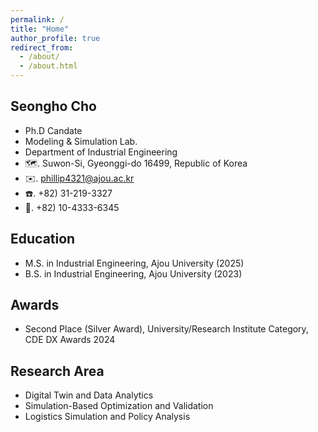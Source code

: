 ```yaml
---
permalink: /
title: "Home"
author_profile: true
redirect_from: 
  - /about/
  - /about.html
---
```


**Seongho Cho**
------
- Ph.D Candate
- Modeling & Simulation Lab.
- Department of Industrial Engineering
- 🗺️. Suwon-Si, Gyeonggi-do 16499, Republic of Korea
- ✉️. phillip4321@ajou.ac.kr
- ☎️. +82) 31-219-3327
- 📱. +82) 10-4333-6345

**Education**
------
- M.S. in Industrial Engineering, Ajou University (2025)
- B.S. in Industrial Engineering, Ajou University (2023)

**Awards**
------
- Second Place (Silver Award), University/Research Institute Category, CDE DX Awards 2024

**Research Area**
------
- Digital Twin and Data Analytics
- Simulation-Based Optimization and Validation
- Logistics Simulation and Policy Analysis